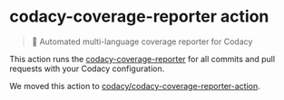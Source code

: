 # codacy-coverage-reporter action

> 🤖 Automated multi-language coverage reporter for Codacy

This action runs the [codacy-coverage-reporter](https://github.com/codacy/codacy-coverage-reporter) for all commits and pull requests with your Codacy configuration.

We moved this action to [codacy/codacy-coverage-reporter-action](https://github.com/codacy/codacy-coverage-reporter-action).
